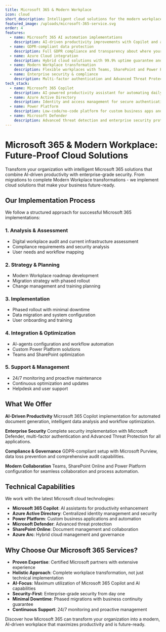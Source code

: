 ```yaml
---
title: Microsoft 365 & Modern Workplace
icon: cloud
short_description: Intelligent cloud solutions for the modern workplace with advanced AI integration and enterprise security
featured_image: /uploads/microsoft-365-service.svg
order: 4
features:
  - name: Microsoft 365 AI automation implementations
    description: AI-driven productivity improvements with Copilot and automated workflows.
  - name: GDPR-compliant data protection
    description: Full GDPR compliance and transparency about where your data goes.
  - name: Azure Cloud integration
    description: Hybrid cloud solutions with 99.9% uptime guarantee and scalability.
  - name: Modern Workplace transformation
    description: Flexible workplaces with Teams, SharePoint and Power Platform integration.
  - name: Enterprise security & compliance
    description: Multi-factor authentication and Advanced Threat Protection in all applications.
tech_stack:
  - name: Microsoft 365 Copilot
    description: AI-powered productivity assistant for automating daily tasks.
  - name: Azure Active Directory
    description: Identity and access management for secure authentication and authorization.
  - name: Power Platform
    description: Low-code/no-code platform for custom business apps and automation.
  - name: Microsoft Defender
    description: Advanced threat detection and enterprise security protection.
---
```


# Microsoft 365 & Modern Workplace: Future-Proof Cloud Solutions

Transform your organization with intelligent Microsoft 365 solutions that combine AI-driven productivity with enterprise-grade security. From migrations to complete Modern Workplace transformations - we implement cloud solutions that make your business future-ready.

## Our Implementation Process

We follow a structured approach for successful Microsoft 365 implementations:

### 1. Analysis & Assessment
- Digital workplace audit and current infrastructure assessment
- Compliance requirements and security analysis
- User needs and workflow mapping

### 2. Strategy & Planning
- Modern Workplace roadmap development
- Migration strategy with phased rollout
- Change management and training planning

### 3. Implementation
- Phased rollout with minimal downtime
- Data migration and system configuration
- User onboarding and training

### 4. Integration & Optimization
- AI-agents configuration and workflow automation
- Custom Power Platform solutions
- Teams and SharePoint optimization

### 5. Support & Management
- 24/7 monitoring and proactive maintenance
- Continuous optimization and updates
- Helpdesk and user support

## What We Offer

**AI-Driven Productivity**
Microsoft 365 Copilot implementation for automated document generation, intelligent data analysis and workflow optimization.

**Enterprise Security**
Complete security implementation with Microsoft Defender, multi-factor authentication and Advanced Threat Protection for all applications.

**Compliance & Governance**
GDPR-compliant setup with Microsoft Purview, data loss prevention and comprehensive audit capabilities.

**Modern Collaboration**
Teams, SharePoint Online and Power Platform configuration for seamless collaboration and process automation.

## Technical Capabilities

We work with the latest Microsoft cloud technologies:

- **Microsoft 365 Copilot**: AI assistants for productivity enhancement
- **Azure Active Directory**: Centralized identity management and security
- **Power Platform**: Custom business applications and automation
- **Microsoft Defender**: Advanced threat protection
- **SharePoint Online**: Document management and collaboration
- **Azure Arc**: Hybrid cloud management and governance

## Why Choose Our Microsoft 365 Services?

- **Proven Expertise**: Certified Microsoft partners with extensive experience
- **Holistic Approach**: Complete workplace transformation, not just technical implementation
- **AI-Focus**: Maximum utilization of Microsoft 365 Copilot and AI capabilities
- **Security-First**: Enterprise-grade security from day one
- **Minimal Downtime**: Phased migrations with business continuity guarantee
- **Continuous Support**: 24/7 monitoring and proactive management

Discover how Microsoft 365 can transform your organization into a modern, AI-driven workplace that maximizes productivity and is future-ready.